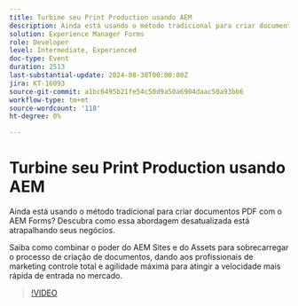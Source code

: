 ```yaml
---
title: Turbine seu Print Production usando AEM
description: Ainda está usando o método tradicional para criar documentos PDF com o AEM Forms? Descubra como essa abordagem desatualizada está atrapalhando seus negócios. Saiba como combinar o poder do AEM Sites e do Assets para sobrecarregar o processo de criação de documentos, dando aos profissionais de marketing controle total e agilidade máxima para atingir a velocidade mais rápida de entrada no mercado.
solution: Experience Manager Forms
role: Developer
level: Intermediate, Experienced
doc-type: Event
duration: 2513
last-substantial-update: 2024-08-30T00:00:00Z
jira: KT-16093
source-git-commit: a1bc6495b21fe54c50d9a50a6904daac50a93bb6
workflow-type: tm+mt
source-wordcount: '118'
ht-degree: 0%

---
```



# Turbine seu Print Production usando AEM

Ainda está usando o método tradicional para criar documentos PDF com o AEM Forms? Descubra como essa abordagem desatualizada está atrapalhando seus negócios.

Saiba como combinar o poder do AEM Sites e do Assets para sobrecarregar o processo de criação de documentos, dando aos profissionais de marketing controle total e agilidade máxima para atingir a velocidade mais rápida de entrada no mercado.

>[!VIDEO](https://video.tv.adobe.com/v/3433166/?learn=on)
